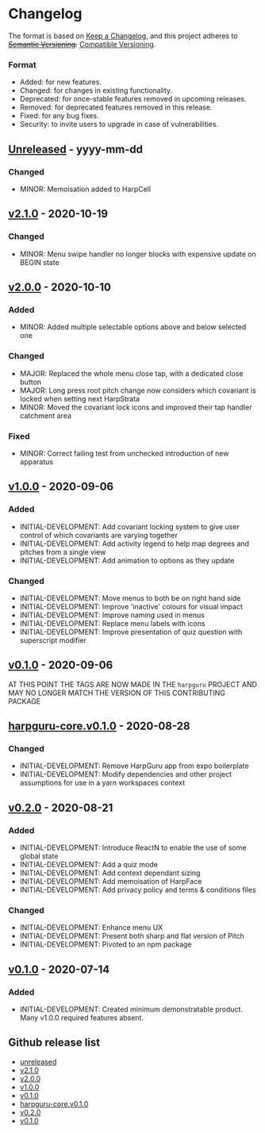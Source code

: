 # Changelog

The format is based on [Keep a Changelog](https://keepachangelog.com/en/1.0.0/),
and this project adheres to ~~[Semantic Versioning](https://semver.org/spec/v2.0.0.html).~~
[Compatible Versioning](https://gitlab.com/staltz/comver).

### Format

- Added: for new features.
- Changed: for changes in existing functionality.
- Deprecated: for once-stable features removed in upcoming releases.
- Removed: for deprecated features removed in this release.
- Fixed: for any bug fixes.
- Security: to invite users to upgrade in case of vulnerabilities.

## [Unreleased](https://github.com/js-jslog/harpguru/compare/v3.2.0...HEAD) - yyyy-mm-dd

### Changed

- MINOR: Memoisation added to HarpCell

## [v2.1.0](https://github.com/js-jslog/harpguru/releases/tag/v3.2.0) - 2020-10-19

### Changed

- MINOR: Menu swipe handler no longer blocks with expensive update on BEGIN state

## [v2.0.0](https://github.com/js-jslog/harpguru/releases/tag/v2.0.0) - 2020-10-10

### Added

- MINOR: Added multiple selectable options above and below selected one

### Changed

- MAJOR: Replaced the whole menu close tap, with a dedicated close button
- MAJOR: Long press root pitch change now considers which covariant is locked when setting next HarpStrata
- MINOR: Moved the covariant lock icons and improved their tap handler catchment area

### Fixed

- MINOR: Correct failing test from unchecked introduction of new apparatus

## [v1.0.0](https://github.com/js-jslog/harpguru/releases/tag/v1.0.0) - 2020-09-06

### Added

- INITIAL-DEVELOPMENT: Add covariant locking system to give user control of which covariants are varying together
- INITIAL-DEVELOPMENT: Add activity legend to help map degrees and pitches from a single view
- INITIAL-DEVELOPMENT: Add animation to options as they update

### Changed

- INITIAL-DEVELOPMENT: Move menus to both be on right hand side
- INITIAL-DEVELOPMENT: Improve 'inactive' colours for visual impact
- INITIAL-DEVELOPMENT: Improve naming used in menus
- INITIAL-DEVELOPMENT: Replace menu labels with icons
- INITIAL-DEVELOPMENT: Improve presentation of quiz question with superscript modifier

## [v0.1.0](https://github.com/js-jslog/harpguru/releases/tag/v0.1.0) - 2020-09-06

AT THIS POINT THE TAGS ARE NOW MADE IN THE `harpguru` PROJECT AND MAY NO LONGER MATCH THE VERSION OF THIS CONTRIBUTING PACKAGE

## [harpguru-core.v0.1.0](https://github.com/js-jslog/harpnative/releases/tag/harpguru-core.v0.1.0) - 2020-08-28

### Changed

- INITIAL-DEVELOPMENT: Remove HarpGuru app from expo boilerplate
- INITIAL-DEVELOPMENT: Modify dependencies and other project assumptions for use in a yarn workspaces context

## [v0.2.0](https://github.com/js-jslog/harpnative/releases/tag/v0.2.0) - 2020-08-21

### Added

- INITIAL-DEVELOPMENT: Introduce ReactN to enable the use of some global state
- INITIAL-DEVELOPMENT: Add a quiz mode
- INITIAL-DEVELOPMENT: Add context dependant sizing
- INITIAL-DEVELOPMENT: Add memoisation of HarpFace
- INITIAL-DEVELOPMENT: Add privacy policy and terms & conditions files

### Changed

- INITIAL-DEVELOPMENT: Enhance menu UX
- INITIAL-DEVELOPMENT: Present both sharp and flat version of Pitch
- INITIAL-DEVELOPMENT: Pivoted to an npm package

## [v0.1.0](https://github.com/js-jslog/harpnative/releases/tag/v0.1.0) - 2020-07-14

### Added

- INITIAL-DEVELOPMENT: Created minimum demonstratable product. Many v1.0.0 required features absent.

## Github release list

- [unreleased](https://github.com/js-jslog/harpguru/compare/v3.2.0...HEAD)
- [v2.1.0](https://github.com/js-jslog/harpguru/releases/tag/v3.2.0)
- [v2.0.0](https://github.com/js-jslog/harpguru/releases/tag/v2.0.0)
- [v1.0.0](https://github.com/js-jslog/harpguru/releases/tag/v1.0.0)
- [v0.1.0](https://github.com/js-jslog/harpguru/releases/tag/v0.1.0)
- [harpguru-core.v0.1.0](https://github.com/js-jslog/harpnative/releases/tag/harpguru-core.v0.1.0)
- [v0.2.0](https://github.com/js-jslog/harpnative/releases/tag/v0.2.0)
- [v0.1.0](https://github.com/js-jslog/harpnative/releases/tag/v0.1.0)
